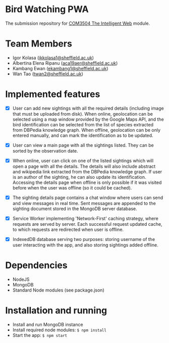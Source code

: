 # Bird Watching PWA

The submission repository for [COM3504 The Intelligent Web](https://www.dcs.shef.ac.uk/intranet/teaching/public/modules/level3/com3504.html) module.

# Team Members

- Igor Kolasa ([ikkolasa1@sheffield.ac.uk](ikkolasa1@sheffield.ac.uk))
- Albertina Elena Ripanu ([aca19aer@sheffield.ac.uk](aca19aer@sheffield.ac.uk]))
- Kambang Ewan ([ekambang1@sheffield.ac.uk](ekambang1@sheffield.ac.uk))
- Wan Tao ([twan2@sheffield.ac.uk](twan2@sheffield.ac.uk))

# Implemented features

- [X] User can add new sightings with all the required details (including image that must be uploaded from disk). When online, geolocation can be selected using a map window provided by the Google Maps API, and the bird identification can be selected from the list of species extracted from DBPedia knowledge graph. When offline, geolocation can be only entered manually, and can mark the identification as to be updated.

- [X] User can view a main page with all the sightings listed. They can be sorted by the observation date.

- [X] When online, user can click on one of the listed sightings which will open a page with all the details. The details will also include abstract and wikipedia link extracted from the DBPedia knowledge graph. If user is an author of the sighting, he can also update its identification. Accessing the details page when offline is only possible if it was visited before when the user was offline (so it could be cached).

- [X] The sighting details page contains a chat window where users can send and view messages in real time. Sent messages are appended to the sighting document stored in the MongoDB server database.

- [X] Service Worker implementing 'Network-First' caching strategy, where requests are served by server. Each successful request updated cache, to which requests are redirected when user is offline.

- [X] IndexedDB database serving two purposes: storing username of the user interacting with the app, and also storing sightings added offline.

# Dependencies

- NodeJS
- MongoDB
- Standard Node modules (see package.json)

# Installation and running

- Install and run MongoDB instance
- Install required node modules: `$ npm install`
- Start the app: `$ npm start`
